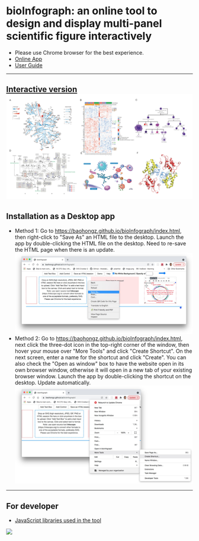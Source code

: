 # bioInfograph: an online tool to design and display multi-panel scientific figure interactively

* Please use Chrome browser for the best experience.
* [Online App](https://baohongz.github.io/bioInfograph)
* [User Guide](https://baohongz.github.io/bioInfograph/help.html)
---
[Interactive version](https://baohongz.github.io/bioInfograph/figure/Fig1.html)
![bioInfograph](figure/Figure1.jpeg?raw=true "bioInfograph")
---
## Installation as a Desktop app
* Method 1: Go to https://baohongz.github.io/bioInfograph/index.html, then right-click to "Save As" an HTML file to the desktop. Launch the app by double-clicking the HTML file on the desktop. Need to re-save the HTML page when there is an update.
![installation1](figure/installation1.jpeg?raw=true "installation1")
* Method 2: Go to https://baohongz.github.io/bioInfograph/index.html, next click the three-dot icon in the top-right corner of the window, then hover your mouse over "More Tools" and click "Create Shortcut". On the next screen, enter a name for the shortcut and click "Create". You can also check the "Open as window" box to have the website open in its own browser window, otherwise it will open in a new tab of your existing browser window. Launch the app by double-clicking the shortcut on the desktop. Update automatically.
![installation2](figure/installation2.jpeg?raw=true "installation2")
---
## For developer
* [JavaScript libraries used in the tool](https://github.com/baohongz/bioInfograph/blob/gh-pages/dist/README.md)
<img src="https://baohongz.github.io/bioInfograph/figure/Figure3A.jpeg" width=360>
